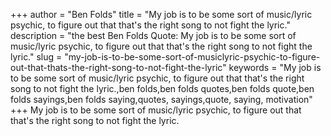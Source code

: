 +++
author = "Ben Folds"
title = "My job is to be some sort of music/lyric psychic, to figure out that that's the right song to not fight the lyric."
description = "the best Ben Folds Quote: My job is to be some sort of music/lyric psychic, to figure out that that's the right song to not fight the lyric."
slug = "my-job-is-to-be-some-sort-of-musiclyric-psychic-to-figure-out-that-thats-the-right-song-to-not-fight-the-lyric"
keywords = "My job is to be some sort of music/lyric psychic, to figure out that that's the right song to not fight the lyric.,ben folds,ben folds quotes,ben folds quote,ben folds sayings,ben folds saying,quotes, sayings,quote, saying, motivation"
+++
My job is to be some sort of music/lyric psychic, to figure out that that's the right song to not fight the lyric.
